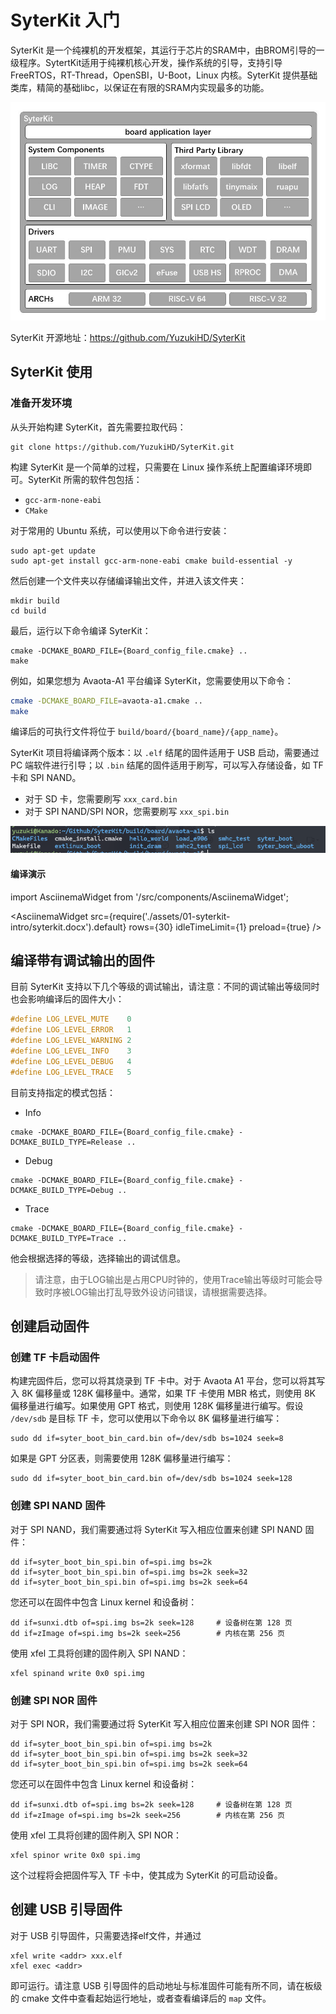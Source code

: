 # SyterKit 入门

SyterKit 是一个纯裸机的开发框架，其运行于芯片的SRAM中，由BROM引导的一级程序。SytertKit适用于纯裸机核心开发，操作系统的引导，支持引导 FreeRTOS，RT-Thread，OpenSBI，U-Boot，Linux 内核。SyterKit 提供基础类库，精简的基础libc，以保证在有限的SRAM内实现最多的功能。

![329269298-f6ffe47e-6274-43ff-9a74-4a5b7b81083e](assets/01-syterkit-intro/329269298-f6ffe47e-6274-43ff-9a74-4a5b7b81083e.jpg)

SyterKit 开源地址：https://github.com/YuzukiHD/SyterKit

## SyterKit 使用

### 准备开发环境

从头开始构建 SyterKit，首先需要拉取代码：

```
git clone https://github.com/YuzukiHD/SyterKit.git
```

构建 SyterKit 是一个简单的过程，只需要在 Linux 操作系统上配置编译环境即可。SyterKit 所需的软件包包括：

- `gcc-arm-none-eabi`
- `CMake`

对于常用的 Ubuntu 系统，可以使用以下命令进行安装：

```shell
sudo apt-get update
sudo apt-get install gcc-arm-none-eabi cmake build-essential -y
```

然后创建一个文件夹以存储编译输出文件，并进入该文件夹：

```shell
mkdir build
cd build
```

最后，运行以下命令编译 SyterKit：

```shell
cmake -DCMAKE_BOARD_FILE={Board_config_file.cmake} ..
make
```

例如，如果您想为 Avaota-A1 平台编译 SyterKit，您需要使用以下命令：

```bash
cmake -DCMAKE_BOARD_FILE=avaota-a1.cmake ..
make
```

编译后的可执行文件将位于 `build/board/{board_name}/{app_name}`。

SyterKit 项目将编译两个版本：以 `.elf` 结尾的固件适用于 USB 启动，需要通过 PC 端软件进行引导；以 `.bin` 结尾的固件适用于刷写，可以写入存储设备，如 TF 卡和 SPI NAND。

- 对于 SD 卡，您需要刷写 `xxx_card.bin`
- 对于 SPI NAND/SPI NOR，您需要刷写 `xxx_spi.bin`

![image-20240519103010599](assets/01-syterkit-intro/image-20240519103010599.png)

#### 编译演示

import AsciinemaWidget from '/src/components/AsciinemaWidget';

<AsciinemaWidget src={require('./assets/01-syterkit-intro/syterkit.docx').default} rows={30} idleTimeLimit={1} preload={true} />

## 编译带有调试输出的固件

目前 SyterKit 支持以下几个等级的调试输出，请注意：不同的调试输出等级同时也会影响编译后的固件大小：

```c
#define LOG_LEVEL_MUTE    0
#define LOG_LEVEL_ERROR   1
#define LOG_LEVEL_WARNING 2
#define LOG_LEVEL_INFO    3
#define LOG_LEVEL_DEBUG   4
#define LOG_LEVEL_TRACE   5
```

目前支持指定的模式包括：

- Info

```
cmake -DCMAKE_BOARD_FILE={Board_config_file.cmake} -DCMAKE_BUILD_TYPE=Release ..
```

- Debug

```
cmake -DCMAKE_BOARD_FILE={Board_config_file.cmake} -DCMAKE_BUILD_TYPE=Debug ..
```

- Trace

```
cmake -DCMAKE_BOARD_FILE={Board_config_file.cmake} -DCMAKE_BUILD_TYPE=Trace ..
```

他会根据选择的等级，选择输出的调试信息。

> 请注意，由于LOG输出是占用CPU时钟的，使用Trace输出等级时可能会导致时序被LOG输出打乱导致外设访问错误，请根据需要选择。

## 创建启动固件

### 创建 TF 卡启动固件

构建完固件后，您可以将其烧录到 TF 卡中。对于 Avaota A1 平台，您可以将其写入 8K 偏移量或 128K 偏移量中。通常，如果 TF 卡使用 MBR 格式，则使用 8K 偏移量进行编写。如果使用 GPT 格式，则使用 128K 偏移量进行编写。假设 `/dev/sdb` 是目标 TF 卡，您可以使用以下命令以 8K 偏移量进行编写：

```shell
sudo dd if=syter_boot_bin_card.bin of=/dev/sdb bs=1024 seek=8
```

如果是 GPT 分区表，则需要使用 128K 偏移量进行编写：

```shell
sudo dd if=syter_boot_bin_card.bin of=/dev/sdb bs=1024 seek=128
```

### 创建 SPI NAND 固件

对于 SPI NAND，我们需要通过将 SyterKit 写入相应位置来创建 SPI NAND 固件：

```shell
dd if=syter_boot_bin_spi.bin of=spi.img bs=2k
dd if=syter_boot_bin_spi.bin of=spi.img bs=2k seek=32
dd if=syter_boot_bin_spi.bin of=spi.img bs=2k seek=64
```

您还可以在固件中包含 Linux kernel 和设备树：

```shell
dd if=sunxi.dtb of=spi.img bs=2k seek=128     # 设备树在第 128 页
dd if=zImage of=spi.img bs=2k seek=256        # 内核在第 256 页
```

使用 xfel 工具将创建的固件刷入 SPI NAND：

```shell
xfel spinand write 0x0 spi.img
```

### 创建 SPI NOR 固件

对于 SPI NOR，我们需要通过将 SyterKit 写入相应位置来创建 SPI NOR 固件：

```shell
dd if=syter_boot_bin_spi.bin of=spi.img bs=2k
dd if=syter_boot_bin_spi.bin of=spi.img bs=2k seek=32
dd if=syter_boot_bin_spi.bin of=spi.img bs=2k seek=64
```

您还可以在固件中包含 Linux kernel 和设备树：

```shell
dd if=sunxi.dtb of=spi.img bs=2k seek=128     # 设备树在第 128 页
dd if=zImage of=spi.img bs=2k seek=256        # 内核在第 256 页
```

使用 xfel 工具将创建的固件刷入 SPI NOR：

```shell
xfel spinor write 0x0 spi.img
```

这个过程将会把固件写入 TF 卡中，使其成为 SyterKit 的可启动设备。

##  创建 USB 引导固件

对于 USB 引导固件，只需要选择elf文件，并通过

```
xfel write <addr> xxx.elf
xfel exec <addr>
```

即可运行。请注意 USB 引导固件的启动地址与标准固件可能有所不同，请在板级的 cmake 文件中查看起始运行地址，或者查看编译后的 `map` 文件。

